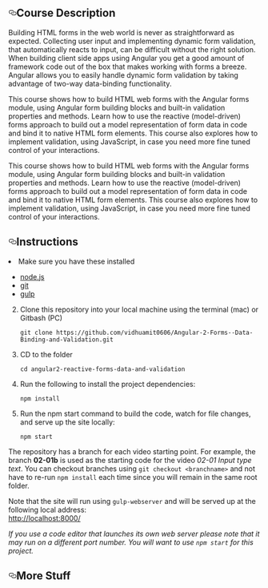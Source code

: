 <h2><a id="user-content-course-description" class="anchor" aria-hidden="true" href="#course-description"><svg class="octicon octicon-link" viewBox="0 0 16 16" version="1.1" width="16" height="16" aria-hidden="true"><path fill-rule="evenodd" d="M4 9h1v1H4c-1.5 0-3-1.69-3-3.5S2.55 3 4 3h4c1.45 0 3 1.69 3 3.5 0 1.41-.91 2.72-2 3.25V8.59c.58-.45 1-1.27 1-2.09C10 5.22 8.98 4 8 4H4c-.98 0-2 1.22-2 2.5S3 9 4 9zm9-3h-1v1h1c1 0 2 1.22 2 2.5S13.98 12 13 12H9c-.98 0-2-1.22-2-2.5 0-.83.42-1.64 1-2.09V6.25c-1.09.53-2 1.84-2 3.25C6 11.31 7.55 13 9 13h4c1.45 0 3-1.69 3-3.5S14.5 6 13 6z"></path></svg></a>Course Description</h2>
<p>Building HTML forms in the web world is never as straightforward as expected. Collecting user input and implementing dynamic form validation,
that automatically reacts to input, can be difficult without the right solution. When building client side apps using Angular you get a good
amount of framework code out of the box that makes working with forms a breeze. Angular allows you to easily handle dynamic form validation
by taking advantage of two-way data-binding functionality.</p>
<p>This course shows how to build HTML web forms with the Angular forms module, using Angular form building blocks and built-in validation
properties and methods. Learn how to use the reactive (model-driven) forms approach to build out a model representation of form data in code and
bind it to native HTML form elements. This course also explores how to implement validation, using JavaScript, in case you need more
fine tuned control of your interactions.</p>
<p>This course shows how to build HTML web forms with the Angular forms module, using Angular form building blocks and built-in validation
properties and methods. Learn how to use the reactive (model-driven) forms approach to build out a model representation of form data in code and
bind it to native HTML form elements. This course also explores how to implement validation, using JavaScript, in case you need more
fine tuned control of your interactions.</p>

<h2><a id="user-content-instructions" class="anchor" aria-hidden="true" href="#instructions"><svg class="octicon octicon-link" viewBox="0 0 16 16" version="1.1" width="16" height="16" aria-hidden="true"><path fill-rule="evenodd" d="M4 9h1v1H4c-1.5 0-3-1.69-3-3.5S2.55 3 4 3h4c1.45 0 3 1.69 3 3.5 0 1.41-.91 2.72-2 3.25V8.59c.58-.45 1-1.27 1-2.09C10 5.22 8.98 4 8 4H4c-.98 0-2 1.22-2 2.5S3 9 4 9zm9-3h-1v1h1c1 0 2 1.22 2 2.5S13.98 12 13 12H9c-.98 0-2-1.22-2-2.5 0-.83.42-1.64 1-2.09V6.25c-1.09.53-2 1.84-2 3.25C6 11.31 7.55 13 9 13h4c1.45 0 3-1.69 3-3.5S14.5 6 13 6z"></path></svg></a>Instructions</h2>
<li>Make sure you have these installed</li>
</ol>
<ul>
<li><a href="http://nodejs.org/" rel="nofollow">node.js</a></li>
<li><a href="http://git-scm.com/" rel="nofollow">git</a></li>
<li><a href="https://github.com/gulpjs/gulp/blob/master/docs/getting-started.md">gulp</a></li>
</ul>
<ol start="2">
<li>
<p>Clone this repository into your local machine using the terminal (mac) or Gitbash (PC)</p>
<p><code>git clone https://github.com/vidhuamit0606/Angular-2-Forms--Data-Binding-and-Validation.git</code></p>
</li>
<li>
<p>CD to the folder</p>
<p><code>cd angular2-reactive-forms-data-and-validation</code></p>
</li>
<li>
<p>Run the following to install the project dependencies:</p>
<p><code>npm install</code></p>
</li>
<li>
<p>Run the npm start command to build the code, watch for file changes, and serve up the site locally:</p>
<p><code>npm start</code></p>
</li>
</ol>
<p>The repository has a branch for each video starting point. For example, the branch <strong>02-01b</strong> is used as the starting code for the video <em>02-01 Input type text</em>. You can checkout branches using <code>git checkout &lt;branchname&gt;</code> and not have to re-run <code>npm install</code> each time since you will remain in the same root folder.</p>
<p>Note that the site will run using <code>gulp-webserver</code> and will be served up at the following local address:<br>
<a href="http://localhost:8000/" rel="nofollow">http://localhost:8000/</a></p>
<p><em>If you use a code editor that launches its own web server please note that it may run on a different port number.
You will want to use <code>npm start</code> for this project.</em></p>
<h2><a id="user-content-more-stuff" class="anchor" aria-hidden="true" href="#more-stuff"><svg class="octicon octicon-link" viewBox="0 0 16 16" version="1.1" width="16" height="16" aria-hidden="true"><path fill-rule="evenodd" d="M4 9h1v1H4c-1.5 0-3-1.69-3-3.5S2.55 3 4 3h4c1.45 0 3 1.69 3 3.5 0 1.41-.91 2.72-2 3.25V8.59c.58-.45 1-1.27 1-2.09C10 5.22 8.98 4 8 4H4c-.98 0-2 1.22-2 2.5S3 9 4 9zm9-3h-1v1h1c1 0 2 1.22 2 2.5S13.98 12 13 12H9c-.98 0-2-1.22-2-2.5 0-.83.42-1.64 1-2.09V6.25c-1.09.53-2 1.84-2 3.25C6 11.31 7.55 13 9 13h4c1.45 0 3-1.69 3-3.5S14.5 6 13 6z"></path></svg></a>More Stuff</h2>      
